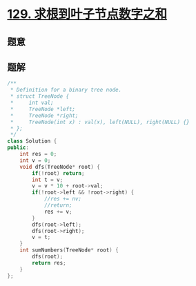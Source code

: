 #  [129. 求根到叶子节点数字之和](https://leetcode-cn.com/problems/sum-root-to-leaf-numbers/)

## 题意



## 题解



```c++
/**
 * Definition for a binary tree node.
 * struct TreeNode {
 *     int val;
 *     TreeNode *left;
 *     TreeNode *right;
 *     TreeNode(int x) : val(x), left(NULL), right(NULL) {}
 * };
 */
class Solution {
public:
    int res = 0;
    int v = 0;
    void dfs(TreeNode* root) {
        if(!root) return;
        int t = v;
        v = v * 10 + root->val;
        if(!root->left && !root->right) {
            //res += nv;
            //return;
            res += v;
        }
        dfs(root->left);
        dfs(root->right);
        v = t;
    }
    int sumNumbers(TreeNode* root) {
        dfs(root);
        return res;
    }
};
```



```python3

```

